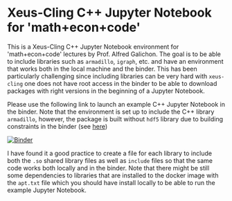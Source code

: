 # Xeus-Cling C++ Jupyter Notebook for 'math+econ+code'

This is a Xeus-Cling C++ Jupyter Notebook environment for 'math+econ+code' lectures by Prof. Alfred Galichon. The goal is to be able to include libraries such as `armadillo`, `igraph`, etc. and have an environment that works both in the local machine and the binder. This has been particularly challenging since including libraries can be very hard with `xeus-cling` one does not have root access in the binder to be able to download packages with right versions in the beginning of a Jupyter Notebook. 

Please use the following link to launch an example C++ Jupyter Notebook in the binder. Note that the environment is set up to include the C++ library `armadillo`, however, the package is built without `hdf5` library due to building constraints in the binder (see [here](https://stackoverflow.com/questions/70801835/how-can-i-include-openblas-and-lapack-manually-in-xeus-cling-binder))

[![Binder](https://mybinder.org/badge_logo.svg)](https://mybinder.org/v2/gh/AntonioDaSilva/xeus-cling/HEAD?labpath=jupyter_armadillo.ipynb)

I have found it a good practice to create a file for each library to include both the `.so` shared library files as well as `include` files so that the same code works both locally and in the binder. Note that there might be still some dependencies to libraries that are installed to the docker image with the `apt.txt` file which you should have install locally to be able to run the example Jupyter Notebook.
